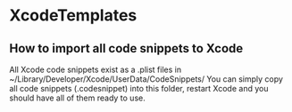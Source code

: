 # XcodeTemplates

## How to import all code snippets to Xcode
All Xcode code snippets exist as a .plist files in ~/Library/Developer/Xcode/UserData/CodeSnippets/ You can simply copy all code snippets (.codesnippet) into this folder, restart Xcode and you should have all of them ready to use.
